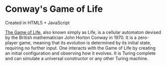 # Conway's Game of Life
Created in HTML5 + JavaScript

<a href="https://en.wikipedia.org/wiki/Conway%27s_Game_of_Life">The Game of Life</a>, also known simply as Life, is a cellular automaton devised by the British mathematician John Horton Conway in 1970. It is a zero-player game, meaning that its evolution is determined by its initial state, requiring no further input. One interacts with the Game of Life by creating an initial configuration and observing how it evolves. It is Turing complete and can simulate a universal constructor or any other Turing machine.


